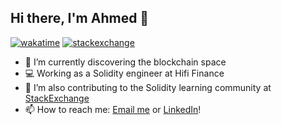 ## Hi there, I'm Ahmed 👋
[![wakatime](https://wakatime.com/badge/user/cf6d533b-aee6-436c-a298-2aa342a3aa6b.svg?style=plastic)](https://wakatime.com/@cf6d533b-aee6-436c-a298-2aa342a3aa6b)&nbsp;[![stackexchange](https://img.shields.io/endpoint?url=https://se-badge.onrender.com&style=plastic)](https://ethereum.stackexchange.com/users/51644)


- 🔭 I’m currently discovering the blockchain space
- 💻 Working as a Solidity engineer at Hifi Finance
- 🌱 I’m also contributing to the Solidity learning community at [StackExchange](https://ethereum.stackexchange.com/users/51644/scorpion9979)
- 📫 How to reach me: [Email me](mailto:ahmed.i.tawfeeq@proton.me) or [LinkedIn](https://www.linkedin.com/in/ahmedtawfeeq)!

<!-- <p align="center">
    <img
        height="180em"
        src="https://github-readme-stats.vercel.app/api?username=scorpion9979&custom_title=Ahmed's+GitHub+Stats&count_private=true&theme=graywhite"
        alt="my github stats"
    />
    <img
        height="180em"
        src="https://github-readme-stats.vercel.app/api/top-langs/?username=scorpion9979&layout=compact&theme=graywhite&count_private=true&langs_count=12"
        alt="Top Langs"
    />
</p> -->

